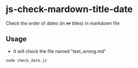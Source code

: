 # js-check-mardown-title-date

Check the order of dates (in `##` titles) in markdown file

## Usage

- It will check the file named "test_wrong.md"

```sh
node check_date.js
```
